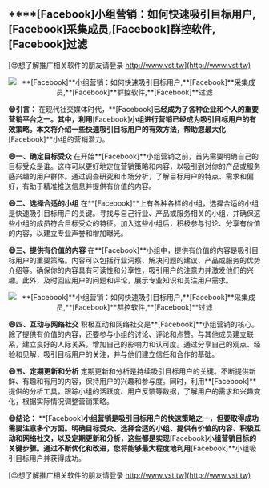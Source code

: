 ## ****[Facebook]**小组营销：如何快速吸引目标用户,**[Facebook]**采集成员,**[Facebook]**群控软件,**[Facebook]**过滤**

[😍想了解推广相关软件的朋友请登录 http://www.vst.tw](http://www.vst.tw)

 <center><img src="https://vst.tw/MP4/tuiguang/png/0.png" alt="**[Facebook]**小组营销：如何快速吸引目标用户,**[Facebook]**采集成员,**[Facebook]**群控软件,**[Facebook]**过滤"></center>

**😄引言：**
在现代社交媒体时代，**[Facebook]**已经成为了各种企业和个人的重要营销平台之一。其中，利用**[Facebook]**小组进行营销已经成为吸引目标用户的有效策略。本文将介绍一些快速吸引目标用户的有效方法，帮助您最大化**[Facebook]**小组的营销潜力。

**😄一、确定目标受众**
在开始**[Facebook]**小组营销之前，首先需要明确自己的目标受众是谁。这样可以更好地定位营销策略和内容，以吸引到对你的产品或服务感兴趣的用户群体。通过调查研究和市场分析，了解目标用户的特点、需求和偏好，有助于精准推送信息并提供有价值的内容。

**😄二、选择合适的小组**
在**[Facebook]**上有各种各样的小组，选择合适的小组是快速吸引目标用户的关键。寻找与自己行业、产品或服务相关的小组，并确保这些小组的成员符合目标受众的特征。加入这些小组后，积极参与讨论、分享有价值的内容，以建立专业声誉和增加曝光。

**😄三、提供有价值的内容**
在**[Facebook]**小组中，提供有价值的内容是吸引目标用户的重要策略。内容可以包括行业洞察、解决问题的建议、产品或服务的优势介绍等。确保你的内容具有可读性和分享性，吸引用户的注意力并激发他们的兴趣。此外，及时回应用户的问题和评论，展示专业知识和关注用户需求。

 <center><img src="https://vst.tw/MP4/tuiguang/png/0.png" alt="**[Facebook]**小组营销：如何快速吸引目标用户,**[Facebook]**采集成员,**[Facebook]**群控软件,**[Facebook]**过滤"></center>

**😄四、互动与网络社交**
积极互动和网络社交是**[Facebook]**小组营销的核心。除了提供有价值的内容，还要参与小组的讨论、评论和点赞。与其他成员建立联系，建立良好的人际关系，增加自己的影响力和认可度。通过分享自己的观点、经验和见解，吸引目标用户的关注，并与他们建立信任和合作的基础。

**😄五、定期更新和分析**
定期更新和分析是持续吸引目标用户的关键。不断提供新鲜、有趣和有用的内容，保持用户的兴趣和参与度。同时，利用**[Facebook]**提供的分析工具，跟踪小组的活跃度、用户反馈等数据，了解用户的需求和兴趣变化，根据实际情况调整营销策略。

**😄结论：**
**[Facebook]**小组营销是吸引目标用户的快速策略之一，但要取得成功需要注意多个方面。明确目标受众、选择合适的小组、提供有价值的内容、积极互动和网络社交，以及定期更新和分析，这些都是实现**[Facebook]**小组营销目标的关键步骤。通过不断优化和改进，您将能够最大程度地利用**[Facebook]**小组吸引目标用户并获得成功。

[😍想了解推广相关软件的朋友请登录 http://www.vst.tw](http://www.vst.tw)



